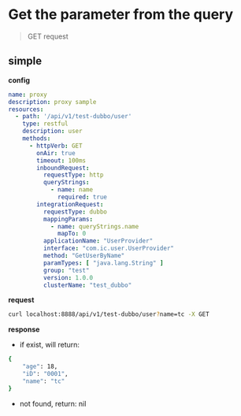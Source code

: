 # Get the parameter from the query

> GET request

## simple

**config**

```yaml
name: proxy
description: proxy sample
resources:
  - path: '/api/v1/test-dubbo/user'
    type: restful
    description: user
    methods:
      - httpVerb: GET
        onAir: true
        timeout: 100ms
        inboundRequest:
          requestType: http
          queryStrings:
            - name: name
              required: true
        integrationRequest:
          requestType: dubbo
          mappingParams:
            - name: queryStrings.name
              mapTo: 0
          applicationName: "UserProvider"
          interface: "com.ic.user.UserProvider"
          method: "GetUserByName"
          paramTypes: [ "java.lang.String" ]
          group: "test"
          version: 1.0.0
          clusterName: "test_dubbo"
```

**request**

```bash
curl localhost:8888/api/v1/test-dubbo/user?name=tc -X GET 
```

**response**

- if exist, will return:

```bash
{
    "age": 18,
    "iD": "0001",
    "name": "tc"
}
```

- not found, return: nil

